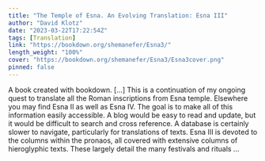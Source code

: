 ```yaml
---
title: "The Temple of Esna. An Evolving Translation: Esna III"
author: "David Klotz"
date: "2023-03-22T17:22:54Z"
tags: [Translation]
link: "https://bookdown.org/shemanefer/Esna3/"
length_weight: "100%"
cover: "https://bookdown.org/shemanefer/Esna3/Esna3cover.png"
pinned: false
---
```


A book created with bookdown. [...] This is a continuation of my ongoing quest to translate all the Roman inscriptions from Esna temple. Elsewhere you may find Esna II as well as Esna IV. The goal is to make all of this information easily accessible. A blog would be easy to read and update, but it would be difficult to search and cross reference. A database is certainly slower to navigate, particularly for translations of texts. Esna III is devoted to the columns within the pronaos, all covered with extensive columns of hieroglyphic texts. These largely detail the many festivals and rituals ...
